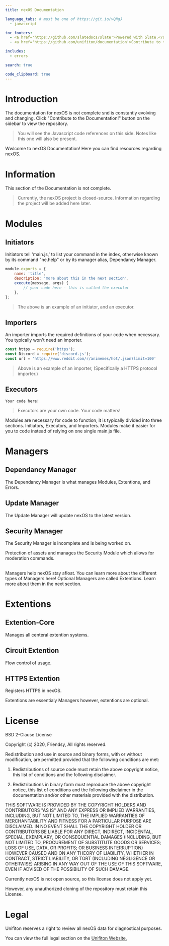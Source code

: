 ```yaml
---
title: nexOS Documentation

language_tabs: # must be one of https://git.io/vQNgJ
  - javascript

toc_footers:
  - <a href='https://github.com/slatedocs/slate'>Powered with Slate.</a>
  - <a href='https://github.com/unifiton/documentation'>Contribute to the documentation!</a>

includes:
  - errors

search: true

code_clipboard: true
---
```


# Introduction

<aside class="info">
The documentation for nexOS is not complete snd is constantly evolving and changing. Click "Contribute to the Documentation!" button on the sidebar to view the repository.
</aside>

> You will see the Javascript code references on this side. Notes like this one will also be present.

Wwlcome to nexOS Documentation! Here you can find resources regarding nexOS. 

# Information

<aside class="warning">
This section of the Documentation is not complete.
</aside>

> Currently, the nexOS project is closed-source. Information regarding the project will be added here later. 

# Modules 
## Initiators

Initiators tell 'main.js,' to list your command in the index, otherwise known by its command "ne.help" or by its manager alias, Dependancy Manager.

```javascript
module.exports = {
	name: 'title',
	description: 'more about this in the next section',
	execute(message, args) {
		// your code here - this is called the executor 
	},
};
```

> The above is an example of an initiator, and an executor. 

## Importers 

An importer imports the required definitions of your code when necessary. You typically won't need an importer.

```javascript
const https = require('https');
const Discord = require('discord.js');
const url = 'https://www.reddit.com/r/animemes/hot/.json?limit=100'
```
> Above is an example of an importer, (Specifically a HTTPS protocol importer.) 

## Executors


```
Your code here!
```
> Executors are your own code. Your code matters!

Modules are necessary for code to function, it is typically divided into three sections. Initiators, Executors, and Importers.
Modules make it easier for you to code instead of relying on one single main.js file. 


# Managers
## Dependancy Manager

The Dependancy Manager is what manages Modules, Extentions, and Errors.

## Update Manager

The Update Manager will update nexOS to the latest version.

## Security Manager

<aside class="warning">
The Security Manager is incomplete and is being worked on.
</aside>

Protection of assets and manages the Security Module which allows for moderation commands.

##

Managers help nexOS stay afloat. You can learn more about the different types of Managers here! Optional Managers are called Extentions. Learn more about them in the next section.

# Extentions

## Extention-Core

Manages all centeral extention systems.

## Circuit Extention

Flow control of usage.

## HTTPS Extention

Registers HTTPS in nexOS.

Extentions are essentialy Managers however, extentions are optional.


# License

BSD 2-Clause License

Copyright (c) 2020, Friendsy, 
All rights reserved.

Redistribution and use in source and binary forms, with or without
modification, are permitted provided that the following conditions are met:

1. Redistributions of source code must retain the above copyright notice, this
   list of conditions and the following disclaimer.

2. Redistributions in binary form must reproduce the above copyright notice,
   this list of conditions and the following disclaimer in the documentation
   and/or other materials provided with the distribution.

THIS SOFTWARE IS PROVIDED BY THE COPYRIGHT HOLDERS AND CONTRIBUTORS "AS IS"
AND ANY EXPRESS OR IMPLIED WARRANTIES, INCLUDING, BUT NOT LIMITED TO, THE
IMPLIED WARRANTIES OF MERCHANTABILITY AND FITNESS FOR A PARTICULAR PURPOSE ARE
DISCLAIMED. IN NO EVENT SHALL THE COPYRIGHT HOLDER OR CONTRIBUTORS BE LIABLE
FOR ANY DIRECT, INDIRECT, INCIDENTAL, SPECIAL, EXEMPLARY, OR CONSEQUENTIAL
DAMAGES (INCLUDING, BUT NOT LIMITED TO, PROCUREMENT OF SUBSTITUTE GOODS OR
SERVICES; LOSS OF USE, DATA, OR PROFITS; OR BUSINESS INTERRUPTION) HOWEVER
CAUSED AND ON ANY THEORY OF LIABILITY, WHETHER IN CONTRACT, STRICT LIABILITY,
OR TORT (INCLUDING NEGLIGENCE OR OTHERWISE) ARISING IN ANY WAY OUT OF THE USE
OF THIS SOFTWARE, EVEN IF ADVISED OF THE POSSIBILITY OF SUCH DAMAGE.

Currently nexOS is not open source, so this license does not apply yet.

However, any unauthorized cloning of the repository must retain this License.

# Legal 

Unifiton reserves a right to review all nexOS data for diagnostical purposes.

You can view the full legal section on the [Unifiton Website.](https://unifiton.ddns.net)



